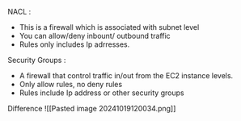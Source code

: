 
NACL : 
- This is a firewall which is associated with subnet level
- You can allow/deny inbount/ outbound traffic
- Rules only includes Ip adrresses.

Security Groups :
- A firewall that control traffic in/out from the EC2 instance levels.
- Only allow rules, no deny rules
- Rules include Ip address or other security groups


Difference 
![[Pasted image 20241019120034.png]]
